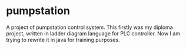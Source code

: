 # pumpstation
A project of pumpstation control system. This firstly was my diploma project, written in ladder diagram language for PLC
controller. Now I am trying to rewrite it in java for training purposes. 


